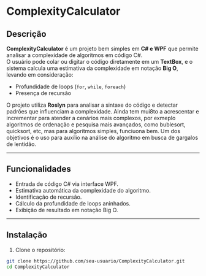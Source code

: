 # ComplexityCalculator

## Descrição
**ComplexityCalculator** é um projeto bem simples em **C# e WPF** que permite analisar a complexidade de algoritmos em código C#.  
O usuário pode colar ou digitar o código diretamente em um **TextBox**, e o sistema calcula uma estimativa da complexidade em notação **Big O**, levando em consideração:

- Profundidade de loops (`for`, `while`, `foreach`)
- Presença de recursão

O projeto utiliza **Roslyn** para analisar a sintaxe do código e detectar padrões que influenciam a complexidade. Ainda tem mui8to a acrescentar e incrementar para atender a cenários mais complexos, por exmeplo algoritmos de ordenação e pesquisa mais avançados, como bublesort, quicksort, etc, mas para algoritmos simples, funciuona bem. Um dos objetivos é o uso para auxílio na análise do algoritmo em busca de gargalos de lentidão.

---

## Funcionalidades
- Entrada de código C# via interface WPF.
- Estimativa automática da complexidade do algoritmo.
- Identificação de recursão.
- Cálculo da profundidade de loops aninhados.
- Exibição de resultado em notação Big O.

---

## Instalação

1. Clone o repositório:

```bash
git clone https://github.com/seu-usuario/ComplexityCalculator.git
cd ComplexityCalculator
